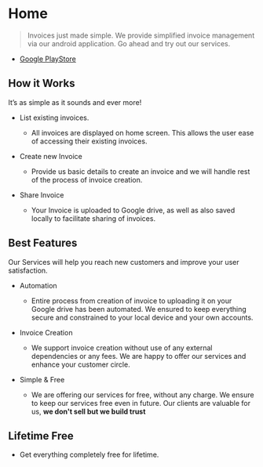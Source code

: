 # Home

> Invoices just made simple. We provide simplified invoice management via our android application. Go ahead and try out our services.

- [Google PlayStore](https://play.google.com/store/apps/details?id=com.developbharat.mices)

## How it Works

It’s as simple as it sounds and ever more!

- List existing invoices.

  - All invoices are displayed on home screen. This allows the user ease of accessing their existing invoices.

- Create new Invoice

  - Provide us basic details to create an invoice and we will handle rest of the process of invoice creation.

- Share Invoice
  - Your Invoice is uploaded to Google drive, as well as also saved locally to facilitate sharing of invoices.

## Best Features

Our Services will help you reach new customers and improve your user satisfaction.

- Automation

  - Entire process from creation of invoice to uploading it on your Google drive has been automated. We ensured to keep everything secure and constrained to your local device and your own accounts.

- Invoice Creation

  - We support invoice creation without use of any external dependencies or any fees. We are happy to offer our services and enhance your customer circle.

- Simple & Free

  - We are offering our services for free, without any charge. We ensure to keep our services free even in future. Our clients are valuable for us, **we don't sell but we build trust**

## Lifetime Free

- Get everything completely free for lifetime.
